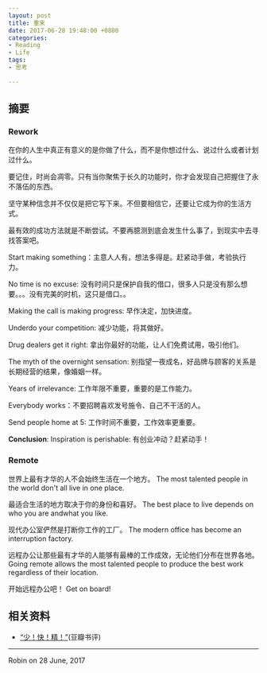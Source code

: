 ```yaml
---
layout: post
title: 重来
date: 2017-06-28 19:48:00 +0800
categories:
- Reading
- Life
tags:
- 思考

---
```



## 摘要

### Rework


在你的人生中真正有意义的是你做了什么，而不是你想过什么、说过什么或者计划过什么。

要记住，时尚会凋零。只有当你聚焦于长久的功能时，你才会发现自己把握住了永不落伍的东西。

坚守某种信念并不仅仅是把它写下来。不但要相信它，还要让它成为你的生活方式。

最有效的成功方法就是不断尝试。不要再臆测到底会发生什么事了，到现实中去寻找答案吧。

Start making something：主意人人有，想法多得是。赶紧动手做，考验执行力。

No time is no excuse: 没有时间只是保护自我的借口，很多人只是没有那么想要。。。没有完美的时机，这只是借口。。

Making the call is making progress: 早作决定，加快进度。

Underdo your competition: 减少功能，将其做好。

Drug dealers get it right: 拿出你最好的功能，让人们免费试用，吸引他们。

The myth of the overnight sensation: 别指望一夜成名，好品牌与顾客的关系是长期经营的结果，像婚姻一样。

Years of irrelevance: 工作年限不重要，重要的是工作能力。

Everybody works：不要招聘喜欢发号施令、自己不干活的人。

Send people home at 5: 工作时间不重要，工作效率更重要。

**Conclusion**: Inspiration is perishable: 有创业冲动？赶紧动手！


### Remote

世界上最有才华的人不会始终生活在一个地方。
The most talented people in the world don't all live in one place.

最适合生活的地方取决于你的身份和喜好。
The best place to live depends on who you are andwhat you like.

现代办公室俨然是打断你工作的工厂。
The modern office has become an interruption factory.

远程办公让那些最有才华的人能够有最棒的工作成效，无论他们分布在世界各地。
Going remote allows the most talented people to produce the best work regardless of their location.

开始远程办公吧！
Get on board!

## 相关资料

- [“少！快！精！”](https://book.douban.com/review/3118105/)(豆瓣书评)

----

Robin on 28 June, 2017